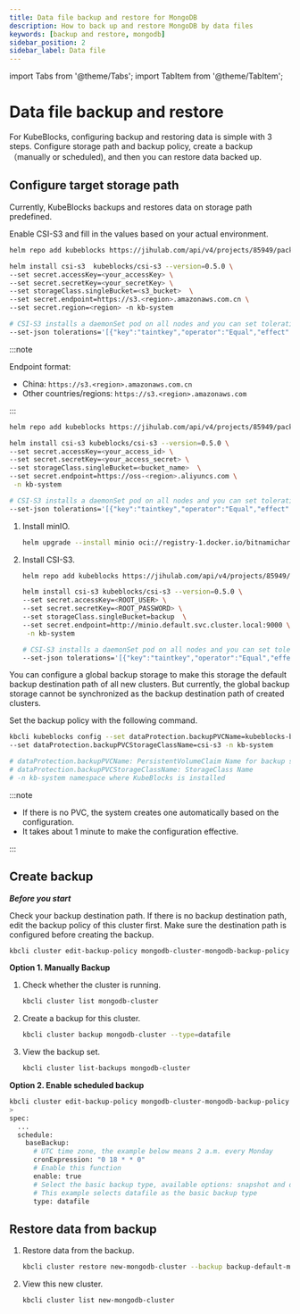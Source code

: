 ```yaml
---
title: Data file backup and restore for MongoDB
description: How to back up and restore MongoDB by data files
keywords: [backup and restore, mongodb]
sidebar_position: 2
sidebar_label: Data file
---
```


import Tabs from '@theme/Tabs';
import TabItem from '@theme/TabItem';

# Data file backup and restore

For KubeBlocks, configuring backup and restoring data is simple with 3 steps. Configure storage path and backup policy, create a backup（manually or scheduled), and then you can restore data backed up.

## Configure target storage path

Currently, KubeBlocks backups and restores data on storage path predefined.

<Tabs>
<TabItem value="S3" label="S3" default>

Enable CSI-S3 and fill in the values based on your actual environment.

```bash
helm repo add kubeblocks https://jihulab.com/api/v4/projects/85949/packages/helm/stable

helm install csi-s3  kubeblocks/csi-s3 --version=0.5.0 \
--set secret.accessKey=<your_accessKey> \
--set secret.secretKey=<your_secretKey> \
--set storageClass.singleBucket=<s3_bucket>  \
--set secret.endpoint=https://s3.<region>.amazonaws.com.cn \
--set secret.region=<region> -n kb-system

# CSI-S3 installs a daemonSet pod on all nodes and you can set tolerations to install daemonSet pods on the specified nodes
--set-json tolerations='[{"key":"taintkey","operator":"Equal","effect":"NoSchedule","value":"taintValue"}]'
```

:::note

Endpoint format:

* China: `https://s3.<region>.amazonaws.com.cn`
* Other countries/regions: `https://s3.<region>.amazonaws.com`

:::

</TabItem>

<TabItem value="OSS" label="OSS">

```bash
helm repo add kubeblocks https://jihulab.com/api/v4/projects/85949/packages/helm/stable

helm install csi-s3 kubeblocks/csi-s3 --version=0.5.0 \
--set secret.accessKey=<your_access_id> \
--set secret.secretKey=<your_access_secret> \
--set storageClass.singleBucket=<bucket_name>  \
--set secret.endpoint=https://oss-<region>.aliyuncs.com \
 -n kb-system

# CSI-S3 installs a daemonSet pod on all nodes and you can set tolerations to install daemonSet pods on the specified nodes
--set-json tolerations='[{"key":"taintkey","operator":"Equal","effect":"NoSchedule","value":"taintValue"}]'
```

</TabItem>

<TabItem value="minIO" label="MinIO">

1. Install minIO.

   ```bash
   helm upgrade --install minio oci://registry-1.docker.io/bitnamicharts/minio --set persistence.enabled=true,persistence.storageClass=csi-hostpath-sc,persistence.size=100Gi,defaultBuckets=backup
   ```

2. Install CSI-S3.

   ```bash
   helm repo add kubeblocks https://jihulab.com/api/v4/projects/85949/packages/helm/stable

   helm install csi-s3 kubeblocks/csi-s3 --version=0.5.0 \
   --set secret.accessKey=<ROOT_USER> \
   --set secret.secretKey=<ROOT_PASSWORD> \
   --set storageClass.singleBucket=backup  \
   --set secret.endpoint=http://minio.default.svc.cluster.local:9000 \
    -n kb-system

   # CSI-S3 installs a daemonSet pod on all nodes and you can set tolerations to install daemonSet pods on the specified nodes
   --set-json tolerations='[{"key":"taintkey","operator":"Equal","effect":"NoSchedule","value":"taintValue"}]'
   ```

</TabItem>
</Tabs>

You can configure a global backup storage to make this storage the default backup destination path of all new clusters. But currently, the global backup storage cannot be synchronized as the backup destination path of created clusters.

Set the backup policy with the following command.

```bash
kbcli kubeblocks config --set dataProtection.backupPVCName=kubeblocks-backup-data \
--set dataProtection.backupPVCStorageClassName=csi-s3 -n kb-system

# dataProtection.backupPVCName: PersistentVolumeClaim Name for backup storage
# dataProtection.backupPVCStorageClassName: StorageClass Name
# -n kb-system namespace where KubeBlocks is installed
```

:::note

* If there is no PVC, the system creates one automatically based on the configuration.
* It takes about 1 minute to make the configuration effective.

:::

## Create backup

***Before you start***

Check your backup destination path. If there is no backup destination path, edit the backup policy of this cluster first. Make sure the destination path is configured before creating the backup.

```bash
kbcli cluster edit-backup-policy mongodb-cluster-mongodb-backup-policy
```

**Option 1. Manually Backup**

1. Check whether the cluster is running.

   ```bash
   kbcli cluster list mongodb-cluster
   ```

2. Create a backup for this cluster.

   ```bash
   kbcli cluster backup mongodb-cluster --type=datafile
   ```

3. View the backup set.

   ```bash
   kbcli cluster list-backups mongodb-cluster 
   ```

**Option 2. Enable scheduled backup**

```bash
kbcli cluster edit-backup-policy mongodb-cluster-mongodb-backup-policy
>
spec:
  ...
  schedule:
    baseBackup:
      # UTC time zone, the example below means 2 a.m. every Monday
      cronExpression: "0 18 * * 0"
      # Enable this function
      enable: true
      # Select the basic backup type, available options: snapshot and datafile
      # This example selects datafile as the basic backup type
      type: datafile
```

## Restore data from backup

1. Restore data from the backup.

   ```bash
   kbcli cluster restore new-mongodb-cluster --backup backup-default-mongodb-cluster-20230418124113
   ```

2. View this new cluster.

   ```bash
   kbcli cluster list new-mongodb-cluster
   ```
